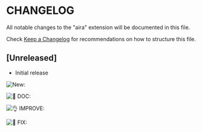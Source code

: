 # CHANGELOG

All notable changes to the "aira" extension will be documented in this file.

Check [Keep a Changelog](http://keepachangelog.com/) for recommendations on how to structure this file.

## [Unreleased]

- Initial release

![New:](https://img.shields.io/badge/-NEW-gray.svg?colorB=3778FF)

![📖 DOC:](https://img.shields.io/badge/-DOCS-gray.svg?colorB=978CD4)

![👌 IMPROVE:](https://img.shields.io/badge/-IMPROVEMENT-gray.svg?colorB=39AA54)

![🐛 FIX:](https://img.shields.io/badge/-FIX-gray.svg?colorB=ff6347)